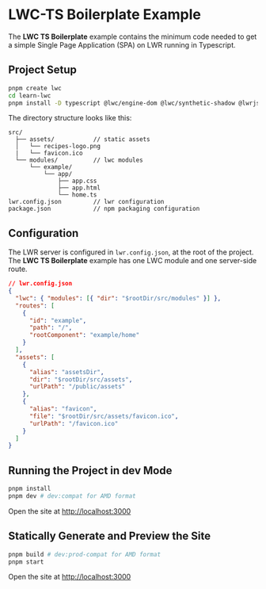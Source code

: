 # LWC-TS Boilerplate Example

The **LWC TS Boilerplate** example contains the minimum code needed to get a simple Single Page Application (SPA) on LWR running in Typescript.

## Project Setup

```bash
pnpm create lwc
cd learn-lwc
pnpm install -D typescript @lwc/engine-dom @lwc/synthetic-shadow @lwrjs/client-modules @lwrjs/loader @lwrjs/o11y @lwrjs/router
```

The directory structure looks like this:

```
src/
  ├── assets/           // static assets
  │   └── recipes-logo.png
  |   └── favicon.ico
  └── modules/          // lwc modules
      └── example/
          └── app/
              ├── app.css
              ├── app.html
              └── home.ts
lwr.config.json         // lwr configuration
package.json            // npm packaging configuration
```

## Configuration

The LWR server is configured in `lwr.config.json`, at the root of the project. The **LWC TS Boilerplate** example has one LWC module and one server-side route.

```json
// lwr.config.json
{
  "lwc": { "modules": [{ "dir": "$rootDir/src/modules" }] },
  "routes": [
    {
      "id": "example",
      "path": "/",
      "rootComponent": "example/home"
    }
  ],
  "assets": [
    {
      "alias": "assetsDir",
      "dir": "$rootDir/src/assets",
      "urlPath": "/public/assets"
    },
    {
      "alias": "favicon",
      "file": "$rootDir/src/assets/favicon.ico",
      "urlPath": "/favicon.ico"
    }
  ]
}
```

## Running the Project in dev Mode

```bash
pnpm install
pnpm dev # dev:compat for AMD format
```

Open the site at [http://localhost:3000](http://localhost:3000)

## Statically Generate and Preview the Site

```bash
pnpm build # dev:prod-compat for AMD format
pnpm start
```

Open the site at [http://localhost:3000](http://localhost:3000)
